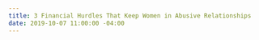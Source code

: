 ```yaml
---
title: 3 Financial Hurdles That Keep Women in Abusive Relationships
date: 2019-10-07 11:00:00 -04:00
---
```


